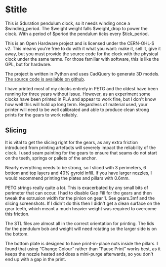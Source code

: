 # $title
This is $duration pendulum clock, so it needs winding once a $winding_period. The $weight weight falls $weight_drop to power the clock. With a period of $period the pendulum ticks every $tick_period.

This is an Open Hardware project and is licensed under the CERN-OHL-S v2. This means you're free to do with it what you want: make it, sell it, give it away, but you must provide the source code for the clock with the physical clock under the same terms. For those familiar with software, this is like the GPL, but for hardware.

The project is written in Python and uses CadQuery to generate 3D models. [The source code is available on github](https://github.com/MrBunsy/3DPrintedClocks).

I have printed most of my clocks entirely in PETG and the oldest have been running for three years without issue. However, as an experiment some clocks have been printed in PLA and appear to work fine, but I don't know how well this will hold up long term. Regardless of material used, your printer will need to be well calibrated and able to produce clean strong prints for the gears to work reliably.

## Slicing
It is vital to get the slicing right for the gears, as any extra friction introduced from printing artefacts will severely impact the reliability of the clock. I used seam painting for the gears to ensure that seams do not start on the teeth, springs or pallets of the anchor.

Nearly everything needs to be strong, so I sliced with 3 perimeters, 6 bottom and top layers and 40% gyroid infill. If you have larger nozzles, I would recommend printing the plates and pillars with 0.6mm.

PETG strings really quite a lot. This is exacerbated by any small bits of perimeter that can occur. I had to disable Gap Fill for the gears and then tweak the extrusion width for the pinion on gear 1. See gears.3mf and the slicing screenshots. If I didn't do this then I didn't get a clean surface on the gear teeth, which meant a much heavier weight was required to overcome this friction.

The STL files are almost all in the correct orientation for printing. The lids for the pendulum bob and weight will need rotating so the larger side is on the bottom.

The bottom plate is designed to have print-in-place nuts inside the pillars. I found that using “Change Colour” rather than “Pause Print” works best, as it keeps the nozzle heated and does a mini-purge afterwards, so you don't end up with a gap in the print.